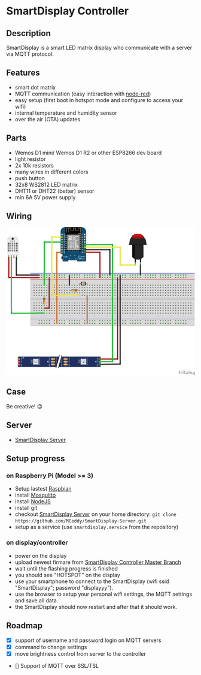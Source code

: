 # SmartDisplay Controller

## Description

SmartDisplay is a smart LED matrix display who communicate with a server via MQTT protocol.

## Features

- smart dot matrix
- MQTT communication (easy interaction with [node-red](https://nodered.org/))
- easy setup (first boot in hotspot mode and configure to access your wifi)
- internal temperature and humidity sensor
- over the air (OTA) updates

## Parts

- Wemos D1 mini/ Wemos D1 R2 or other ESP8266 dev board
- light resistor
- 2x 10k resistors
- many wires in different colors
- push button
- 32x8 WS2812 LED matrix
- DHT11 or DHT22 (better) sensor
- min 6A 5V power supply

## Wiring

![sketch](/sketch_bb.png)

## Case

Be creative! :wink:

## Server

- [SmartDisplay Server](https://github.com/MCeddy/SmartDisplay-Server)

## Setup progress

### on Raspberry Pi (Model >= 3)

* Setup lastest [Raspbian](https://www.raspberrypi.org/downloads/raspbian/)
* install [Mosquitto](https://mosquitto.org/download/)
* install [NodeJS](https://tecadmin.net/install-latest-nodejs-npm-on-ubuntu/)
* install git
* checkout [SmartDisplay Server](https://github.com/MCeddy/SmartDisplay-Server) on your home directory: `git clone https://github.com/MCeddy/SmartDisplay-Server.git`
* setup as a service (use `smartdisplay.service` from the repository)

### on display/controller

* power on the display
* upload newest firmare from [SmartDisplay Controller Master Branch](https://github.com/MCeddy/SmartDisplay-Controller/tree/master)
* wait until the flashing progress is finished 
* you should see "HOTSPOT" on the display
* use your smartphone to connect to the SmartDisplay (wifi ssid "SmartDisplay"; password "displayyy").
* use the browser to setup your personal wifi settings, the MQTT settings and save all data.
* the SmartDisplay should now restart and after that it should work.

## Roadmap

- [x] support of username and password login on MQTT servers
- [x] command to change settings
- [x] move brightness control from server to the controller
- [] Support of MQTT over SSL/TSL
